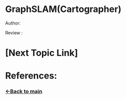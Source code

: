 # GraphSLAM(Cartographer)

Author:

Review :

# [Next Topic Link]

# References:

### [&lt;-Back to main](../../README.md)
